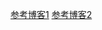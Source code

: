[参考博客1](https://juejin.im/post/5bd96bcaf265da396b72f855)
[参考博客2](https://www.jianshu.com/p/8156a293826e)
